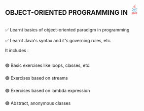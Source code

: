 <h2> OBJECT-ORIENTED PROGRAMMING IN <img src="https://raw.githubusercontent.com/devicons/devicon/master/icons/java/java-original-wordmark.svg" alt="java" width="35" height="35" /></h2>

<br> ✅ Learnt basics of object-oriented paradigm in programming</br>
<br> ✅ Learnt Java's syntax and it's governing rules, etc. </br>

<p allign="left"> It includes : </p>
<br> 🟢 Basic exercises like loops, classes, etc. </br>
<br> 🟢 Exercises based on streams </br>
<br> 🟢 Exercises based on lambda expression </br>
<br> 🟢 Abstract, anonymous classes </br>
